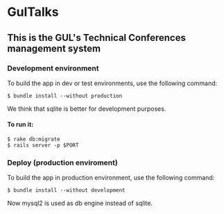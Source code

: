 # GulTalks

This is the GUL's Technical Conferences management system 
----------------------------------------------------------

### Development environment

To build the app in dev or test environments, use the following command:

```
$ bundle install --without production
```
We think that sqlite is better for development purposes.

#### To run it:

```
$ rake db:migrate
$ rails server -p $PORT
```

### Deploy (production enviroment)

To build the app in production environment, use the following command:

```
$ bundle install --without development
```
Now mysql2 is used as db engine instead of sqlite.

